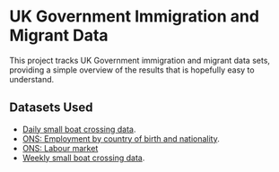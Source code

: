 # UK Government Immigration and Migrant Data

This project tracks UK Government immigration and migrant data sets, providing a simple overview
of the results that is hopefully easy to understand.

## Datasets Used

  * [Daily small boat crossing data](https://www.gov.uk/government/statistical-data-sets/migrants-detected-crossing-the-english-channel-in-small-boats).
  * [ONS: Employment by country of birth and nationality](https://www.ons.gov.uk/employmentandlabourmarket/peopleinwork/employmentandemployeetypes/datasets/employmentbycountryofbirthandnationalityemp06).
  * [ONS: Labour market](https://www.ons.gov.uk/employmentandlabourmarket/peopleinwork/employmentandemployeetypes/timeseries/mgwg/lms)
  * [Weekly small boat crossing data](https://www.gov.uk/government/statistics/migrants-detected-crossing-the-english-channel-in-small-boats-weekly-data).
